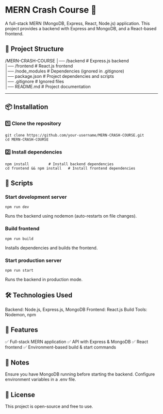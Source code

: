 # MERN Crash Course 🚀
A full-stack MERN (MongoDB, Express, React, Node.js) application. This project provides a backend with Express and MongoDB, and a React-based frontend.

## 📂 Project Structure
/MERN-CRASH-COURSE
│── /backend          # Express.js backend  
│── /frontend         # React.js frontend  
│── /node_modules     # Dependencies (ignored in .gitignore)  
│── package.json      # Project dependencies and scripts  
│── .gitignore        # Ignored files  
│── README.md         # Project documentation


---

## 📦 Installation  

### 1️⃣ Clone the repository  
```
git clone https://github.com/your-username/MERN-CRASH-COURSE.git
cd MERN-CRASH-COURSE
```
### 2️⃣ Install dependencies
```
npm install         # Install backend dependencies
cd frontend && npm install   # Install frontend dependencies
```
## 🚀 Scripts
### Start development server
```
npm run dev
```
Runs the backend using nodemon (auto-restarts on file changes).

### Build frontend
```
npm run build
```
Installs dependencies and builds the frontend.

### Start production server
```
npm run start
```
Runs the backend in production mode.

## 🛠 Technologies Used

Backend: Node.js, Express.js, MongoDB
Frontend: React.js
Build Tools: Nodemon, npm

## 🌟 Features
✅ Full-stack MERN application
✅ API with Express & MongoDB
✅ React frontend
✅ Environment-based build & start commands

## 📌 Notes

Ensure you have MongoDB running before starting the backend.
Configure environment variables in a .env file.

## 📜 License

This project is open-source and free to use.
